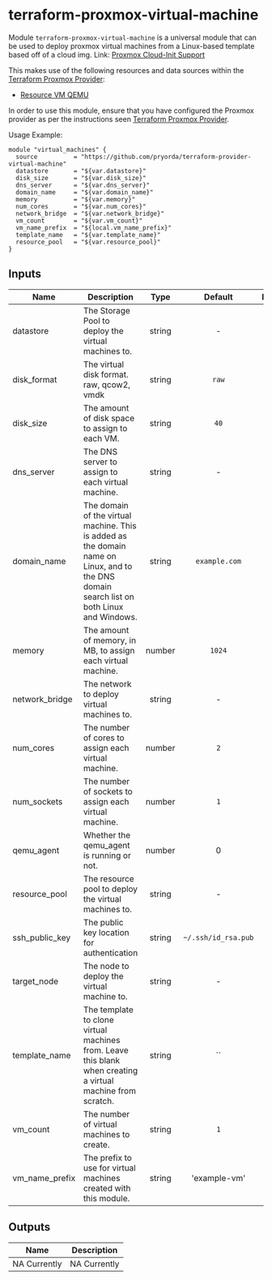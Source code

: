 # terraform-proxmox-virtual-machine

Module `terraform-proxmox-virtual-machine` is a universal module that can be
used to deploy proxmox virtual machines from a Linux-based template based off of a cloud img. Link: [Proxmox Cloud-Init Support](https://pve.proxmox.com/wiki/Cloud-Init_Support)

This makes use of the following resources and data sources within the
[Terraform Proxmox Provider](https://github.com/Telmate/terraform-provider-proxmox):

* [Resource VM QEMU](https://github.com/Telmate/terraform-provider-proxmox/blob/master/proxmox/resource_vm_qemu.go)

In order to use this module, ensure that you have configured the Proxmox
provider as per the instructions seen [Terraform Proxmox Provider](https://github.com/Telmate/terraform-provider-proxmox).

Usage Example:

    module "virtual_machines" {
      source          = "https://github.com/pryorda/terraform-provider-virtual-machine"
      datastore       = "${var.datastore}"
      disk_size       = "${var.disk_size}"
      dns_server      = "${var.dns_server}"
      domain_name     = "${var.domain_name}"
      memory          = "${var.memory}"
      num_cores       = "${var.num_cores}"
      network_bridge  = "${var.network_bridge}"
      vm_count        = "${var.vm_count}"
      vm_name_prefix  = "${local.vm_name_prefix}"
      template_name   = "${var.template_name}"
      resource_pool   = "${var.resource_pool}"
    }



## Inputs

| Name | Description | Type | Default | Required |
|------|-------------|:----:|:-----:|:-----:|
| datastore | The Storage Pool to deploy the virtual machines to. | string | - | yes |
| disk_format | The virtual disk format. raw, qcow2, vmdk | string | `raw` | no |
| disk_size | The amount of disk space to assign to each VM. | string | `40` | no |
| dns_server | The DNS server to assign to each virtual machine. | string | - | no |
| domain_name | The domain of the virtual machine. This is added as the domain name on Linux, and to the DNS domain search list on both Linux and Windows. | string | `example.com` | no |
| memory | The amount of memory, in MB, to assign each virtual machine. | number | `1024` | no |
| network_bridge | The network to deploy virtual machines to. | string | - | no |
| num_cores | The number of cores to assign each virtual machine. | number | `2` | no |
| num_sockets | The number of sockets to assign each virtual machine. | number | `1` | no |
| qemu_agent | Whether the qemu_agent is running or not. | number | 0 | no | 
| resource_pool | The resource pool to deploy the virtual machines to. | string | - | yes |
| ssh_public_key | The public key location for authentication | string | `~/.ssh/id_rsa.pub` | no |
| target_node | The node to deploy the virtual machine to. | string | - | yes |
| template_name | The template to clone virtual machines from. Leave this blank when creating a virtual machine from scratch. | string | `` | no |
| vm_count | The number of virtual machines to create. | string | `1` | no |
| vm_name_prefix | The prefix to use for virtual machines created with this module. | string | 'example-vm' | no |

## Outputs

| Name | Description |
|------|-------------|
| NA Currently | NA Currently |

